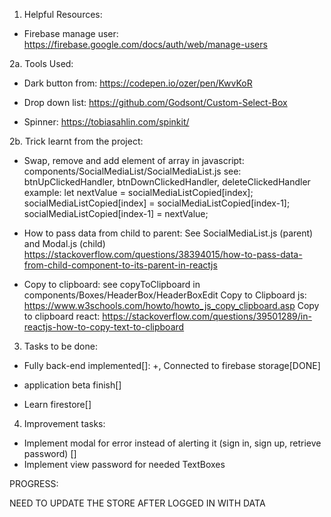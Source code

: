 1. Helpful Resources:

- Firebase manage user:
  https://firebase.google.com/docs/auth/web/manage-users

2a. Tools Used:

- Dark button from:
  https://codepen.io/ozer/pen/KwvKoR

- Drop down list:
  https://github.com/Godsont/Custom-Select-Box

- Spinner:
  https://tobiasahlin.com/spinkit/

2b. Trick learnt from the project:

- Swap, remove and add element of array in javascript:
  components/SocialMediaList/SocialMediaList.js
  see: btnUpClickedHandler, btnDownClickedHandler, deleteClickedHandler
  example:
  let nextValue = socialMediaListCopied[index];
  socialMediaListCopied[index] = socialMediaListCopied[index-1];
  socialMediaListCopied[index-1] = nextValue;

- How to pass data from child to parent: See SocialMediaList.js (parent)
  and Modal.js (child)
  https://stackoverflow.com/questions/38394015/how-to-pass-data-from-child-component-to-its-parent-in-reactjs

- Copy to clipboard: see copyToClipboard in components/Boxes/HeaderBox/HeaderBoxEdit
  Copy to Clipboard js:
  https://www.w3schools.com/howto/howto_js_copy_clipboard.asp
  Copy to clipboard react:
  https://stackoverflow.com/questions/39501289/in-reactjs-how-to-copy-text-to-clipboard

3. Tasks to be done:

- Fully back-end implemented[]:
  +, Connected to firebase storage[DONE]
- application beta finish[]

- Learn firestore[]

4. Improvement tasks:

- Implement modal for error instead of alerting it
  (sign in, sign up, retrieve password) []
- Implement view password for needed TextBoxes

PROGRESS:

NEED TO UPDATE THE STORE AFTER LOGGED IN WITH DATA
